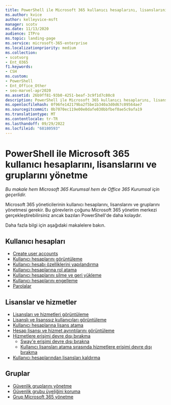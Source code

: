 ```yaml
---
title: PowerShell ile Microsoft 365 kullanıcı hesaplarını, lisanslarını ve gruplarını yönetme
ms.author: kvice
author: kelleyvice-msft
manager: scotv
ms.date: 11/13/2020
audience: ITPro
ms.topic: landing-page
ms.service: microsoft-365-enterprise
ms.localizationpriority: medium
ms.collection:
- scotvorg
- Ent_O365
f1.keywords:
- CSH
ms.custom:
- PowerShell
- Ent_Office_Other
- seo-marvel-apr2020
ms.assetid: 26b9ff81-93b0-4251-beaf-3c9f1d7c80c8
description: PowerShell ile Microsoft 365 kullanıcı hesaplarını, lisanslarını ve gruplarını yönetmeyi öğrenin.
ms.openlocfilehash: 0f96fe142179ba2f5be1b340a3d0d67c09564ae7
ms.sourcegitcommit: 0b7070ec119e00e0dafe030bbfbef0ae5c9afa19
ms.translationtype: MT
ms.contentlocale: tr-TR
ms.lasthandoff: 09/29/2022
ms.locfileid: "68180593"
---
```

# <a name="manage-microsoft-365-user-accounts-licenses-and-groups-with-powershell"></a>PowerShell ile Microsoft 365 kullanıcı hesaplarını, lisanslarını ve gruplarını yönetme

*Bu makale hem Microsoft 365 Kurumsal hem de Office 365 Kurumsal için geçerlidir.*

Microsoft 365 yöneticilerinin kullanıcı hesaplarını, lisanslarını ve gruplarını yönetmesi gerekir. Bu görevlerin çoğunu Microsoft 365 yönetim merkezi gerçekleştirebilirsiniz ancak bazıları PowerShell'de daha kolaydır.

Daha fazla bilgi için aşağıdaki makalelere bakın.

## <a name="user-accounts"></a>Kullanıcı hesapları

- [Create user accounts](create-user-accounts-with-microsoft-365-powershell.md)
- [Kullanıcı hesaplarını görüntüleme](view-user-accounts-with-microsoft-365-powershell.md)
- [Kullanıcı hesabı özelliklerini yapılandırma](configure-user-account-properties-with-microsoft-365-powershell.md)
- [Kullanıcı hesaplarına rol atama](assign-roles-to-user-accounts-with-microsoft-365-powershell.md)
- [Kullanıcı hesaplarını silme ve geri yükleme](delete-and-restore-user-accounts-with-microsoft-365-powershell.md)
- [Kullanıcı hesaplarını engelleme](block-user-accounts-with-microsoft-365-powershell.md)
- [Parolalar](manage-passwords-with-microsoft-365-powershell.md)

## <a name="licenses-and-services"></a>Lisanslar ve hizmetler
- [Lisansları ve hizmetleri görüntüleme](view-licenses-and-services-with-microsoft-365-powershell.md)
- [Lisanslı ve lisanssız kullanıcıları görüntüleme](view-licensed-and-unlicensed-users-with-microsoft-365-powershell.md)
- [Kullanıcı hesaplarına lisans atama](assign-licenses-to-user-accounts-with-microsoft-365-powershell.md)
- [Hesap lisansı ve hizmet ayrıntılarını görüntüleme](view-account-license-and-service-details-with-microsoft-365-powershell.md)
- [Hizmetlere erişimi devre dışı bırakma](disable-access-to-services-with-microsoft-365-powershell.md)
  - [Sway'e erişimi devre dışı bırakna](disable-access-to-sway-with-microsoft-365-powershell.md)
  - [Kullanıcı lisansları atama sırasında hizmetlere erişimi devre dışı bırakma](disable-access-to-services-while-assigning-user-licenses.md)
- [Kullanıcı hesaplarından lisansları kaldırma](remove-licenses-from-user-accounts-with-microsoft-365-powershell.md)

## <a name="groups"></a>Gruplar
- [Güvenlik gruplarını yönetme](manage-security-groups-with-microsoft-365-powershell.md)
- [Güvenlik grubu üyeliğini koruma](maintain-group-membership-with-microsoft-365-powershell.md)
- [Grup Microsoft 365 yönetme](manage-microsoft-365-groups-with-powershell.md)
